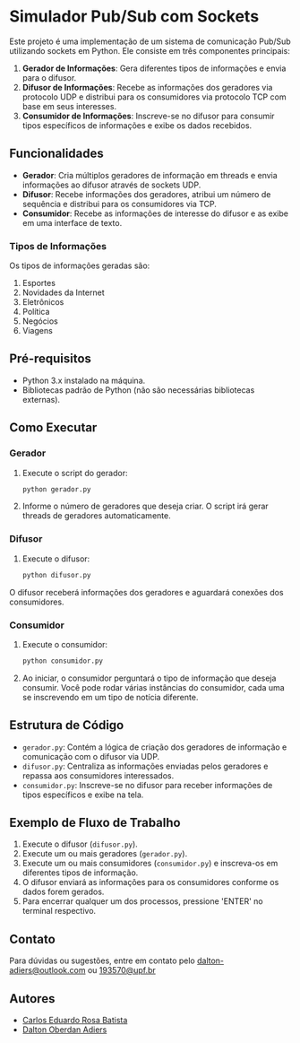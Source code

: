 # Simulador Pub/Sub com Sockets

Este projeto é uma implementação de um sistema de comunicação Pub/Sub utilizando sockets em Python. Ele consiste em três componentes principais:

1. **Gerador de Informações**: Gera diferentes tipos de informações e envia para o difusor.
2. **Difusor de Informações**: Recebe as informações dos geradores via protocolo UDP e distribui para os consumidores via protocolo TCP com base em seus interesses.
3. **Consumidor de Informações**: Inscreve-se no difusor para consumir tipos específicos de informações e exibe os dados recebidos.

## Funcionalidades

- **Gerador**: Cria múltiplos geradores de informação em threads e envia informações ao difusor através de sockets UDP.
- **Difusor**: Recebe informações dos geradores, atribui um número de sequência e distribui para os consumidores via TCP.
- **Consumidor**: Recebe as informações de interesse do difusor e as exibe em uma interface de texto.

### Tipos de Informações

Os tipos de informações geradas são:

1. Esportes
2. Novidades da Internet
3. Eletrônicos
4. Política
5. Negócios
6. Viagens

## Pré-requisitos

- Python 3.x instalado na máquina.
- Bibliotecas padrão de Python (não são necessárias bibliotecas externas).

## Como Executar

### Gerador

1. Execute o script do gerador:

    ```bash
    python gerador.py
    ```

2. Informe o número de geradores que deseja criar. O script irá gerar threads de geradores automaticamente.

### Difusor

1. Execute o difusor:

    ```bash
    python difusor.py
    ```

O difusor receberá informações dos geradores e aguardará conexões dos consumidores.

### Consumidor

1. Execute o consumidor:

    ```bash
    python consumidor.py
    ```

2. Ao iniciar, o consumidor perguntará o tipo de informação que deseja consumir. Você pode rodar várias instâncias do consumidor, cada uma se inscrevendo em um tipo de notícia diferente.

## Estrutura de Código

- `gerador.py`: Contém a lógica de criação dos geradores de informação e comunicação com o difusor via UDP.
- `difusor.py`: Centraliza as informações enviadas pelos geradores e repassa aos consumidores interessados.
- `consumidor.py`: Inscreve-se no difusor para receber informações de tipos específicos e exibe na tela.

## Exemplo de Fluxo de Trabalho

1. Execute o difusor (`difusor.py`).
2. Execute um ou mais geradores (`gerador.py`).
3. Execute um ou mais consumidores (`consumidor.py`) e inscreva-os em diferentes tipos de informação.
4. O difusor enviará as informações para os consumidores conforme os dados forem gerados.
5. Para encerrar qualquer um dos processos, pressione 'ENTER' no terminal respectivo.

## Contato

Para dúvidas ou sugestões, entre em contato pelo [dalton-adiers@outlook.com](mailto:dalton-adiers@outlook.com) ou [193570@upf.br](mailto:193570@upf.br)

## Autores

- [Carlos Eduardo Rosa Batista](https://github.com/CarlosEduardoBatista)
- [Dalton Oberdan Adiers](https://github.com/daltonadiers)